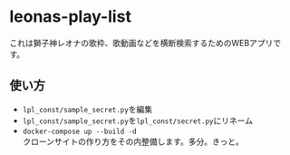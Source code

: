 # leonas-play-list  
これは獅子神レオナの歌枠、歌動画などを横断検索するためのWEBアプリです。  

## 使い方  
- `lpl_const/sample_secret.py`を編集  
- `lpl_const/sample_secret.py`を`lpl_const/secret.py`にリネーム
- `docker-compose up --build -d`  
クローンサイトの作り方をその内整備します。多分。きっと。
